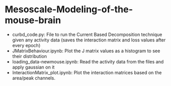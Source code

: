 # Mesoscale-Modeling-of-the-mouse-brain

- curbd_code.py: File to run the Current Based Decomposition technique given any activity data (saves the interaction matrix and loss values after every epoch)
- JMatrixBehaviour.ipynb: Plot the J matrix values as a histogram to see their distribution
- loading_data-newmouse.ipynb: Read the activity data from the files and apply gaussian on it
- InteractionMatrix_plot.ipynb: Plot the interaction matrices based on the area/peak channels.
